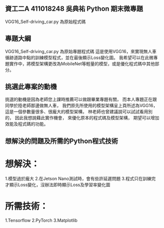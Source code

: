 ## 資工二A 411018248 吳典祐 Python 期末微專題
VGG16_Self-driving_car.py 為原始程式碼

## 專題大綱
VGG16_Self-driving_car.py 為原始專題程式碼
這是使用VGG16，來實現無人車循跡道路中點的訓練模型程式，並在最後顯示Loss變化圖。
我希望可以在此微專題實作中，將模型架構更改為MobileNet等輕量的模型，或是優化程式碼中其他部分。

## 挑選此專案的動機
挑選的動機是因為老師您上課時推薦可以做跟畢業專題有關，
而本人專題正在跟同學於陸老師那邊做無人車，
我們原先所使用的模型架構呈上頁所述為VGG16，
這是一個參數量很多、很龐大的模型架構，
林老師也曾建議說可以試試看用別的，
因此我想說藉此實作機會，
來優化原本的程式碼及模型架構，
期望可以增加效能及程式碼的功能。

## 想解決的問題及所需的Python程式技術
# 想解決：
  1.模型過於龐大
  2.在Jetson Nano測試時，會有些許延遲問題
  3.程式只在訓練完才顯示Loss變化，沒辦法即時顯示Loss及學習率變化圖

# 所需技術：
  1.Tensorflow
  2.PyTorch
  3.Matplotlib
